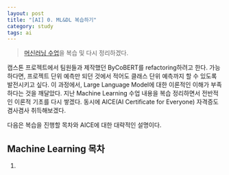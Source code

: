 ```yaml
---
layout: post
title: "[AI] 0. ML&DL 복습하기"
category: study
tags: ai
---
```


> [머신러닝 수업]()을 복습 및 다시 정리하겠다.

캡스톤 프로젝트에서 팀원들과 제작했던 ByCoBERT를 refactoring하려고 한다.
가능하다면, 프로젝트 단위 예측만 되던 것에서 적어도 클래스 단위 예측까지 할 수 있도록 발전시키고 싶다.
이 과정에서, Large Language Model에 대한 이론적인 이해가 부족하다는 것을 깨달았다.
지난 Machine Learning 수업 내용을 복습 정리하면서 전반적인 이론적 기초를 다시 쌓겠다.
동시에 AICE(AI Certificate for Everyone) 자격증도 겸사겸사 취득해보겠다.

다음은 복습을 진행할 목차와 AICE에 대한 대략적인 설명이다.
## Machine Learning 목차
1. 